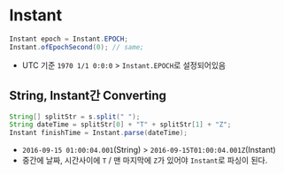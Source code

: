 # Instant


```java
Instant epoch = Instant.EPOCH;
Instant.ofEpochSecond(0); // same;
```
- UTC 기준 `1970 1/1 0:0:0` > `Instant.EPOCH`로 설정되어있음

## String, Instant간 Converting

```java
String[] splitStr = s.split(" ");
String dateTime = splitStr[0] + "T" + splitStr[1] + "Z";
Instant finishTime = Instant.parse(dateTime);
```
- `2016-09-15 01:00:04.001`(String) > `2016-09-15T01:00:04.001Z`(Instant)
- 중간에 날짜, 시간사이에 `T` / 맨 마지막에 `Z`가 있어야 `Instant`로 파싱이 된다.